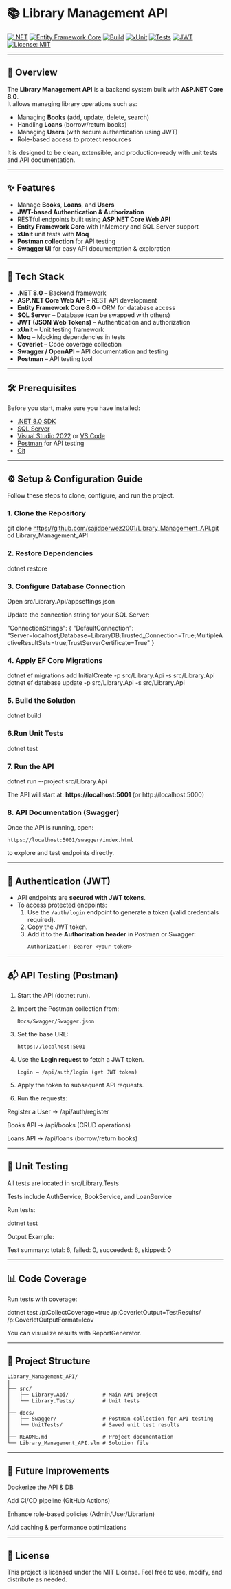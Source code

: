 # 📚 Library Management API

[![.NET](https://img.shields.io/badge/.NET-8.0-blueviolet?logo=dotnet)](https://dotnet.microsoft.com/)
[![Entity Framework Core](https://img.shields.io/badge/EF%20Core-8.0-512BD4?logo=nuget)](https://learn.microsoft.com/ef/core/)
[![Build](https://img.shields.io/badge/build-passing-brightgreen)]() 
[![xUnit](https://img.shields.io/badge/Testing-xUnit-orange?logo=xunit)](https://xunit.net/)
[![Tests](https://img.shields.io/badge/tests-100%25-success)]() 
[![JWT](https://img.shields.io/badge/Auth-JWT-green?logo=jsonwebtokens)](https://jwt.io/)
[![License: MIT](https://img.shields.io/badge/License-MIT-yellow.svg)](LICENSE)

---

## 📖 Overview

The **Library Management API** is a backend system built with **ASP.NET Core 8.0**.  
It allows managing library operations such as:

- Managing **Books** (add, update, delete, search)  
- Handling **Loans** (borrow/return books)  
- Managing **Users** (with secure authentication using JWT)  
- Role-based access to protect resources  

It is designed to be clean, extensible, and production-ready with unit tests and API documentation.

---

## ✨ Features
- Manage **Books**, **Loans**, and **Users**
- **JWT-based Authentication & Authorization**
- RESTful endpoints built using **ASP.NET Core Web API**
- **Entity Framework Core** with InMemory and SQL Server support
- **xUnit** unit tests with **Moq**
- **Postman collection** for API testing
- **Swagger UI** for easy API documentation & exploration

---

## 🚀 Tech Stack

- **.NET 8.0** – Backend framework  
- **ASP.NET Core Web API** – REST API development  
- **Entity Framework Core 8.0** – ORM for database access  
- **SQL Server** – Database (can be swapped with others)  
- **JWT (JSON Web Tokens)** – Authentication and authorization  
- **xUnit** – Unit testing framework  
- **Moq** – Mocking dependencies in tests  
- **Coverlet** – Code coverage collection  
- **Swagger / OpenAPI** – API documentation and testing  
- **Postman** – API testing tool  

---

## 🛠️ Prerequisites

Before you start, make sure you have installed:

- [.NET 8.0 SDK](https://dotnet.microsoft.com/en-us/download/dotnet/8.0)  
- [SQL Server](https://www.microsoft.com/en-us/sql-server/sql-server-downloads) 
- [Visual Studio 2022](https://visualstudio.microsoft.com/vs/) or [VS Code](https://code.visualstudio.com/)  
- [Postman](https://www.postman.com/downloads/) for API testing  
- [Git](https://git-scm.com/)  

---

## ⚙️ Setup & Configuration Guide

Follow these steps to clone, configure, and run the project.

### 1. Clone the Repository
git clone https://github.com/sajidperwez2001/Library_Management_API.git
cd Library_Management_API

### 2. Restore Dependencies
dotnet restore

### 3. Configure Database Connection

Open src/Library.Api/appsettings.json

Update the connection string for your SQL Server:

"ConnectionStrings": {
  "DefaultConnection": "Server=localhost;Database=LibraryDB;Trusted_Connection=True;MultipleActiveResultSets=true;TrustServerCertificate=True"
}

### 4. Apply EF Core Migrations
dotnet ef migrations add InitialCreate -p src/Library.Api -s src/Library.Api
dotnet ef database update -p src/Library.Api -s src/Library.Api

### 5. Build the Solution
dotnet build

### 6.Run Unit Tests
dotnet test

### 7. Run the API
dotnet run --project src/Library.Api

The API will start at: **https://localhost:5001** (or http://localhost:5000)

### 8. API Documentation (Swagger)
Once the API is running, open:
```
https://localhost:5001/swagger/index.html
```
to explore and test endpoints directly.

---

## 🔑 Authentication (JWT)
- API endpoints are **secured with JWT tokens**.  
- To access protected endpoints:
  1. Use the `/auth/login` endpoint to generate a token (valid credentials required).
  2. Copy the JWT token.
  3. Add it to the **Authorization header** in Postman or Swagger:
     ```
     Authorization: Bearer <your-token>
     ```

---

## 📬 API Testing (Postman)

1. Start the API (dotnet run).

2. Import the Postman collection from:
   ```
   Docs/Swagger/Swagger.json
   ```
3. Set the base URL:
   ```
   https://localhost:5001
   ```
4. Use the **Login request** to fetch a JWT token.
   ```
   Login → /api/auth/login (get JWT token)
   ```
5. Apply the token to subsequent API requests.

6. Run the requests:

  Register a User → /api/auth/register
  
  Books API → /api/books (CRUD operations)
  
  Loans API → /api/loans (borrow/return books)

---

## 🧪 Unit Testing

All tests are located in src/Library.Tests

Tests include AuthService, BookService, and LoanService

Run tests:

dotnet test


Output Example:

Test summary: total: 6, failed: 0, succeeded: 6, skipped: 0

---

## 📊 Code Coverage

Run tests with coverage:

dotnet test /p:CollectCoverage=true /p:CoverletOutput=TestResults/ /p:CoverletOutputFormat=lcov


You can visualize results with ReportGenerator.

---

## 📂 Project Structure
```
Library_Management_API/
│
├── src/
│   ├── Library.Api/           # Main API project
│   └── Library.Tests/         # Unit tests
│
├── docs/
│   ├── Swagger/               # Postman collection for API testing
│   └── UnitTests/             # Saved unit test results
│
├── README.md                  # Project documentation
└── Library_Management_API.sln # Solution file
```
---

## 📌 Future Improvements

Dockerize the API & DB

Add CI/CD pipeline (GitHub Actions)

Enhance role-based policies (Admin/User/Librarian)

Add caching & performance optimizations

---

## 📜 License

This project is licensed under the MIT License.
Feel free to use, modify, and distribute as needed.

